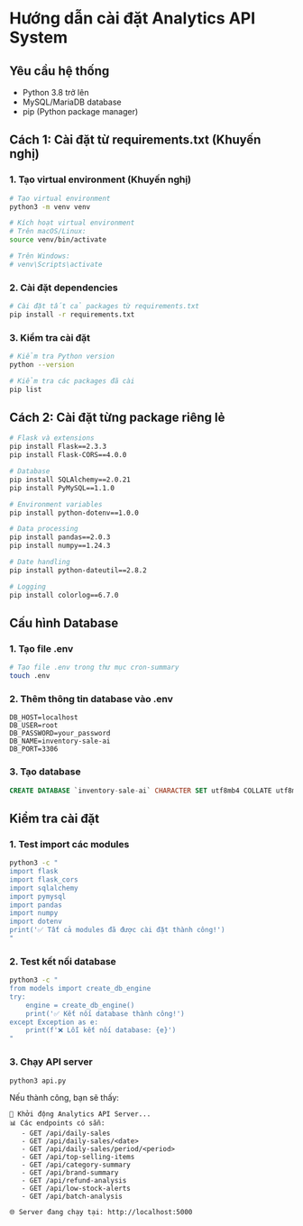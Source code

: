 # Hướng dẫn cài đặt Analytics API System

## Yêu cầu hệ thống
- Python 3.8 trở lên
- MySQL/MariaDB database
- pip (Python package manager)

## Cách 1: Cài đặt từ requirements.txt (Khuyến nghị)

### 1. Tạo virtual environment (Khuyến nghị)
```bash
# Tạo virtual environment
python3 -m venv venv

# Kích hoạt virtual environment
# Trên macOS/Linux:
source venv/bin/activate

# Trên Windows:
# venv\Scripts\activate
```

### 2. Cài đặt dependencies
```bash
# Cài đặt tất cả packages từ requirements.txt
pip install -r requirements.txt
```

### 3. Kiểm tra cài đặt
```bash
# Kiểm tra Python version
python --version

# Kiểm tra các packages đã cài
pip list
```

## Cách 2: Cài đặt từng package riêng lẻ

```bash
# Flask và extensions
pip install Flask==2.3.3
pip install Flask-CORS==4.0.0

# Database
pip install SQLAlchemy==2.0.21
pip install PyMySQL==1.1.0

# Environment variables
pip install python-dotenv==1.0.0

# Data processing
pip install pandas==2.0.3
pip install numpy==1.24.3

# Date handling
pip install python-dateutil==2.8.2

# Logging
pip install colorlog==6.7.0
```

## Cấu hình Database

### 1. Tạo file .env
```bash
# Tạo file .env trong thư mục cron-summary
touch .env
```

### 2. Thêm thông tin database vào .env
```env
DB_HOST=localhost
DB_USER=root
DB_PASSWORD=your_password
DB_NAME=inventory-sale-ai
DB_PORT=3306
```

### 3. Tạo database
```sql
CREATE DATABASE `inventory-sale-ai` CHARACTER SET utf8mb4 COLLATE utf8mb4_unicode_ci;
```

## Kiểm tra cài đặt

### 1. Test import các modules
```bash
python3 -c "
import flask
import flask_cors
import sqlalchemy
import pymysql
import pandas
import numpy
import dotenv
print('✅ Tất cả modules đã được cài đặt thành công!')
"
```

### 2. Test kết nối database
```bash
python3 -c "
from models import create_db_engine
try:
    engine = create_db_engine()
    print('✅ Kết nối database thành công!')
except Exception as e:
    print(f'❌ Lỗi kết nối database: {e}')
"
```

### 3. Chạy API server
```bash
python3 api.py
```

Nếu thành công, bạn sẽ thấy:
```
🚀 Khởi động Analytics API Server...
📊 Các endpoints có sẵn:
   - GET /api/daily-sales
   - GET /api/daily-sales/<date>
   - GET /api/daily-sales/period/<period>
   - GET /api/top-selling-items
   - GET /api/category-summary
   - GET /api/brand-summary
   - GET /api/refund-analysis
   - GET /api/low-stock-alerts
   - GET /api/batch-analysis

🌐 Server đang chạy tại: http://localhost:5000
```
